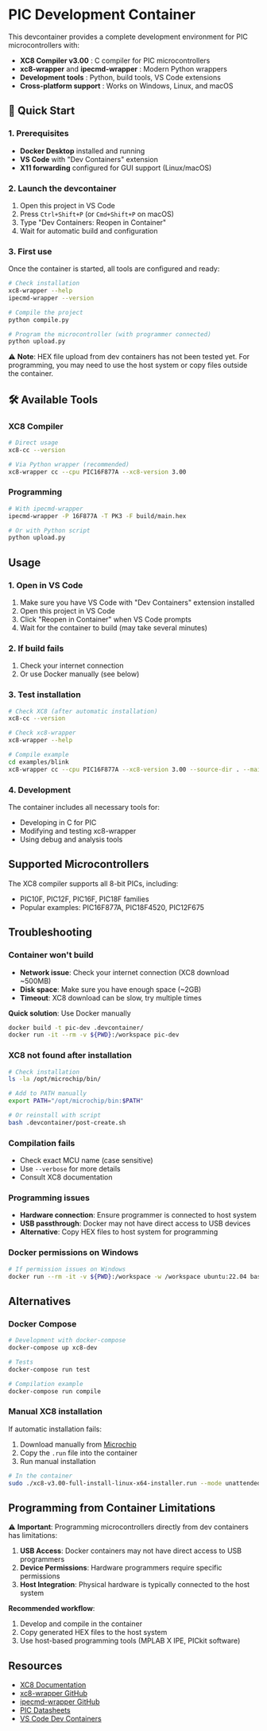 # PIC Development Container

This devcontainer provides a complete development environment for PIC microcontrollers with:

- **XC8 Compiler v3.00** : C compiler for PIC microcontrollers
- **xc8-wrapper** and **ipecmd-wrapper** : Modern Python wrappers
- **Development tools** : Python, build tools, VS Code extensions
- **Cross-platform support** : Works on Windows, Linux, and macOS

## 🚀 Quick Start

### 1. Prerequisites

- **Docker Desktop** installed and running
- **VS Code** with "Dev Containers" extension
- **X11 forwarding** configured for GUI support (Linux/macOS)

### 2. Launch the devcontainer

1. Open this project in VS Code
2. Press `Ctrl+Shift+P` (or `Cmd+Shift+P` on macOS)
3. Type "Dev Containers: Reopen in Container"
4. Wait for automatic build and configuration

### 3. First use

Once the container is started, all tools are configured and ready:

```bash
# Check installation
xc8-wrapper --help
ipecmd-wrapper --version

# Compile the project
python compile.py

# Program the microcontroller (with programmer connected)
python upload.py
```

⚠️ **Note**: HEX file upload from dev containers has not been tested yet. For programming, you may need to use the host system or copy files outside the container.

## 🛠️ Available Tools

### XC8 Compiler
```bash
# Direct usage
xc8-cc --version

# Via Python wrapper (recommended)
xc8-wrapper cc --cpu PIC16F877A --xc8-version 3.00
```

### Programming
```bash
# With ipecmd-wrapper
ipecmd-wrapper -P 16F877A -T PK3 -F build/main.hex

# Or with Python script
python upload.py
```

## Usage

### 1. Open in VS Code

1. Make sure you have VS Code with "Dev Containers" extension installed
2. Open this project in VS Code
3. Click "Reopen in Container" when VS Code prompts
4. Wait for the container to build (may take several minutes)

### 2. If build fails

1. Check your internet connection
2. Or use Docker manually (see below)

### 3. Test installation

```bash
# Check XC8 (after automatic installation)
xc8-cc --version

# Check xc8-wrapper
xc8-wrapper --help

# Compile example
cd examples/blink
xc8-wrapper cc --cpu PIC16F877A --xc8-version 3.00 --source-dir . --main-c-file main.c
```

### 4. Development

The container includes all necessary tools for:
- Developing in C for PIC
- Modifying and testing xc8-wrapper
- Using debug and analysis tools

## Supported Microcontrollers

The XC8 compiler supports all 8-bit PICs, including:
- PIC10F, PIC12F, PIC16F, PIC18F families
- Popular examples: PIC16F877A, PIC18F4520, PIC12F675

## Troubleshooting

### Container won't build
- **Network issue**: Check your internet connection (XC8 download ~500MB)
- **Disk space**: Make sure you have enough space (~2GB)
- **Timeout**: XC8 download can be slow, try multiple times

**Quick solution**: Use Docker manually
```bash
docker build -t pic-dev .devcontainer/
docker run -it --rm -v ${PWD}:/workspace pic-dev
```

### XC8 not found after installation
```bash
# Check installation
ls -la /opt/microchip/bin/

# Add to PATH manually
export PATH="/opt/microchip/bin:$PATH"

# Or reinstall with script
bash .devcontainer/post-create.sh
```

### Compilation fails
- Check exact MCU name (case sensitive)
- Use `--verbose` for more details
- Consult XC8 documentation

### Programming issues
- **Hardware connection**: Ensure programmer is connected to host system
- **USB passthrough**: Docker may not have direct access to USB devices
- **Alternative**: Copy HEX files to host system for programming

### Docker permissions on Windows
```bash
# If permission issues on Windows
docker run --rm -it -v ${PWD}:/workspace -w /workspace ubuntu:22.04 bash
```

## Alternatives

### Docker Compose
```bash
# Development with docker-compose
docker-compose up xc8-dev

# Tests
docker-compose run test

# Compilation example
docker-compose run compile
```

### Manual XC8 installation
If automatic installation fails:

1. Download manually from [Microchip](https://www.microchip.com/en-us/tools-resources/develop/mplab-xc-compilers)
2. Copy the `.run` file into the container
3. Run manual installation

```bash
# In the container
sudo ./xc8-v3.00-full-install-linux-x64-installer.run --mode unattended --prefix /opt/microchip
```

## Programming from Container Limitations

⚠️ **Important**: Programming microcontrollers directly from dev containers has limitations:

1. **USB Access**: Docker containers may not have direct access to USB programmers
2. **Device Permissions**: Hardware programmers require specific permissions
3. **Host Integration**: Physical hardware is typically connected to the host system

**Recommended workflow**:
1. Develop and compile in the container
2. Copy generated HEX files to the host system
3. Use host-based programming tools (MPLAB X IPE, PICkit software)

## Resources

- [XC8 Documentation](https://www.microchip.com/en-us/tools-resources/develop/mplab-xc-compilers)
- [xc8-wrapper GitHub](https://github.com/s-celles/xc8-wrapper)
- [ipecmd-wrapper GitHub](https://github.com/s-celles/ipecmd-wrapper)
- [PIC Datasheets](https://www.microchip.com/en-us/products/microcontrollers-and-microprocessors/8-bit-mcus)
- [VS Code Dev Containers](https://code.visualstudio.com/docs/remote/containers)
